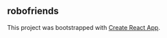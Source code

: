 ## robofriends

This project was bootstrapped with [Create React App](https://github.com/facebook/create-react-app).